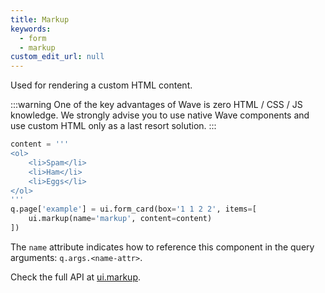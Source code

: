 ```yaml
---
title: Markup
keywords:
  - form
  - markup
custom_edit_url: null
---
```


Used for rendering a custom HTML content.

:::warning
One of the key advantages of Wave is zero HTML / CSS / JS knowledge. We strongly advise you to use
native Wave components and use custom HTML only as a last resort solution.
:::

```py
content = '''
<ol>
    <li>Spam</li>
    <li>Ham</li>
    <li>Eggs</li>
</ol>
'''
q.page['example'] = ui.form_card(box='1 1 2 2', items=[
    ui.markup(name='markup', content=content)
])
```

The `name` attribute indicates how to reference this component in the query arguments: `q.args.<name-attr>`. 

Check the full API at [ui.markup](/docs/api/ui#markup).
